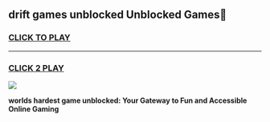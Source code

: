 
## drift games unblocked Unblocked Games👋
<h3>
<a href="https://premium.freeplayer.one?title=drift_games_unblocked&ref=16F">CLICK TO PLAY</a></h3>
<hr>

<h3>
<a href="https://premium.freeplayer.one?title=drift_games_unblocked&ref=16F">CLICK 2 PLAY</a>
  
</h3>

<a href="https://premium.freeplayer.one?title=drift_games_unblocked&ref=16F/"><img src="https://clearcache.store/games.png"></a>


**worlds hardest game unblocked: Your Gateway to Fun and Accessible Online Gaming**
